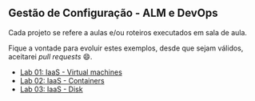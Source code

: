 ## Gestão de Configuração - ALM e DevOps

Cada projeto se refere a aulas e/ou roteiros executados em sala de aula.

Fique a vontade para evoluir estes exemplos, desde que sejam válidos, aceitarei *pull requests* 😄.

 - [Lab 01: IaaS - Virtual machines](https://github.com/josecastillolema/fiap/blob/master/net/devops/lab01-iaas-vm.md)
 - [Lab 02: IaaS - Containers](https://github.com/josecastillolema/fiap/blob/master/net/devops/lab02-iaas-container.md)
 - [Lab 03: IaaS - Disk](https://github.com/josecastillolema/fiap/blob/master/net/devops/lab03-iaas-disk.md)
